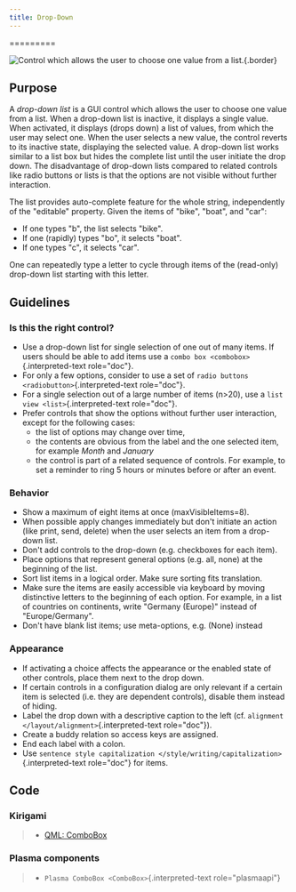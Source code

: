 ```yaml
---
title: Drop-Down
---
```

=========

![Control which allows the user to choose one value from a
list.](/hig/Dropdown1.png){.border}

Purpose
-------

A *drop-down list* is a GUI control which allows the user to choose one
value from a list. When a drop-down list is inactive, it displays a
single value. When activated, it displays (drops down) a list of values,
from which the user may select one. When the user selects a new value,
the control reverts to its inactive state, displaying the selected
value. A drop-down list works similar to a list box but hides the
complete list until the user initiate the drop down. The disadvantage of
drop-down lists compared to related controls like radio buttons or lists
is that the options are not visible without further interaction.

The list provides auto-complete feature for the whole string,
independently of the \"editable\" property. Given the items of \"bike\",
\"boat\", and \"car\":

-   If one types \"b\", the list selects \"bike\".
-   If one (rapidly) types \"bo\", it selects \"boat\".
-   If one types \"c\", it selects \"car\".

One can repeatedly type a letter to cycle through items of the
(read-only) drop-down list starting with this letter.

Guidelines
----------

### Is this the right control?

-   Use a drop-down list for single selection of one out of many items.
    If users should be able to add items use a
    `combo box <combobox>`{.interpreted-text role="doc"}.
-   For only a few options, consider to use a set of
    `radio buttons <radiobutton>`{.interpreted-text role="doc"}.
-   For a single selection out of a large number of items (n\>20), use a
    `list view <list>`{.interpreted-text role="doc"}.
-   Prefer controls that show the options without further user
    interaction, except for the following cases:
    -   the list of options may change over time,
    -   the contents are obvious from the label and the one selected
        item, for example *Month* and *January*
    -   the control is part of a related sequence of controls. For
        example, to set a reminder to ring 5 hours or minutes before or
        after an event.

### Behavior

-   Show a maximum of eight items at once (maxVisibleItems=8).
-   When possible apply changes immediately but don\'t initiate an
    action (like print, send, delete) when the user selects an item from
    a drop-down list.
-   Don\'t add controls to the drop-down (e.g. checkboxes for each
    item).
-   Place options that represent general options (e.g. all, none) at the
    beginning of the list.
-   Sort list items in a logical order. Make sure sorting fits
    translation.
-   Make sure the items are easily accessible via keyboard by moving
    distinctive letters to the beginning of each option. For example, in
    a list of countries on continents, write \"Germany (Europe)\"
    instead of \"Europe/Germany\".
-   Don\'t have blank list items; use meta-options, e.g. (None) instead

### Appearance

-   If activating a choice affects the appearance or the enabled state
    of other controls, place them next to the drop down.
-   If certain controls in a configuration dialog are only relevant if a
    certain item is selected (i.e. they are dependent controls), disable
    them instead of hiding.
-   Label the drop down with a descriptive caption to the left (cf.
    `alignment </layout/alignment>`{.interpreted-text role="doc"}).
-   Create a buddy relation so access keys are assigned.
-   End each label with a colon.
-   Use
    `sentence style capitalization </style/writing/capitalization>`{.interpreted-text
    role="doc"} for items.

Code
----

### Kirigami

> -   [QML:
>     ComboBox](https://doc.qt.io/qt-5/qml-qtquick-controls-combobox.html)

### Plasma components

> -   `Plasma ComboBox <ComboBox>`{.interpreted-text role="plasmaapi"}
